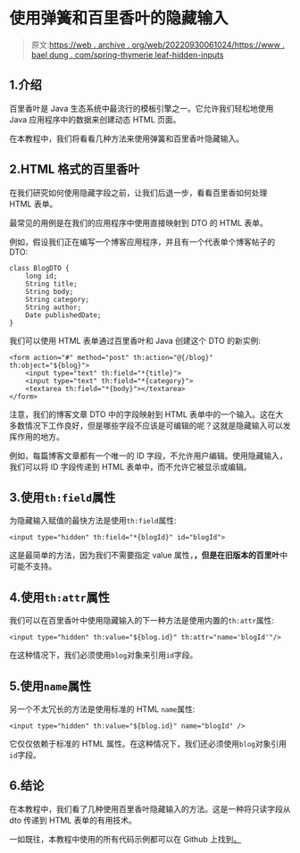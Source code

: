 # 使用弹簧和百里香叶的隐藏输入

> 原文:[https://web . archive . org/web/20220930061024/https://www . bael dung . com/spring-thymerie leaf-hidden-inputs](https://web.archive.org/web/20220930061024/https://www.baeldung.com/spring-thymeleaf-hidden-inputs)

## 1.介绍

百里香叶是 Java 生态系统中最流行的模板引擎之一。它允许我们轻松地使用 Java 应用程序中的数据来创建动态 HTML 页面。

在本教程中，我们将看看几种方法来使用弹簧和百里香叶隐藏输入。

## 2.HTML 格式的百里香叶

在我们研究如何使用隐藏字段之前，让我们后退一步，看看百里香如何处理 HTML 表单。

最常见的用例是在我们的应用程序中使用直接映射到 DTO 的 HTML 表单。

例如，假设我们正在编写一个博客应用程序，并且有一个代表单个博客帖子的 DTO:

```
class BlogDTO {
    long id;
    String title;
    String body;
    String category;
    String author;
    Date publishedDate;  
}
```

我们可以使用 HTML 表单通过百里香叶和 Java 创建这个 DTO 的新实例:

```
<form action="#" method="post" th:action="@{/blog}" th:object="${blog}">
    <input type="text" th:field="*{title}">
    <input type="text" th:field="*{category}">
    <textarea th:field="*{body}"></textarea>
</form>
```

注意，我们的博客文章 DTO 中的字段映射到 HTML 表单中的一个输入。这在大多数情况下工作良好，但是哪些字段不应该是可编辑的呢？这就是隐藏输入可以发挥作用的地方。

例如，每篇博客文章都有一个唯一的 ID 字段，不允许用户编辑。使用隐藏输入，我们可以将 ID 字段传递到 HTML 表单中，而不允许它被显示或编辑。

## 3.使用`th:field`属性

为隐藏输入赋值的最快方法是使用`th:field`属性:

```
<input type="hidden" th:field="*{blogId}" id="blogId">
```

这是最简单的方法，因为我们不需要指定 value 属性，**，但是在旧版本的百里叶**中可能不支持。

## 4.使用`th:attr`属性

我们可以在百里香叶中使用隐藏输入的下一种方法是使用内置的`th:attr`属性:

```
<input type="hidden" th:value="${blog.id}" th:attr="name='blogId'"/>
```

在这种情况下，我们必须使用`blog`对象来引用`id`字段。

## 5.使用`name`属性

另一个不太冗长的方法是使用标准的 HTML `name`属性:

```
<input type="hidden" th:value="${blog.id}" name="blogId" />
```

它仅仅依赖于标准的 HTML 属性。在这种情况下，我们还必须使用`blog`对象引用`id`字段。

## 6.结论

在本教程中，我们看了几种使用百里香叶隐藏输入的方法。这是一种将只读字段从 dto 传递到 HTML 表单的有用技术。

一如既往，本教程中使用的所有代码示例都可以在 Github 上找到[。](https://web.archive.org/web/20220727020730/https://github.com/eugenp/tutorials/tree/master/spring-web-modules/spring-thymeleaf-3)